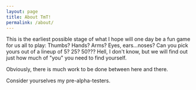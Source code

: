 ```yaml
---
layout: page
title: About TmT!
permalink: /about/
---
```


This is the earliest possible stage of what I hope will one day be a fun game for us all to play: 
Thumbs? Hands? Arms? Eyes, ears...noses?  Can you pick yours out of a lineup of 5? 25? 50??? 
Hell, I don't know, but we will find out just how much of "you" you need to find yourself. 

Obviously, there is much work to be done between here and there. 

Consider yourselves my pre-alpha-testers. 
